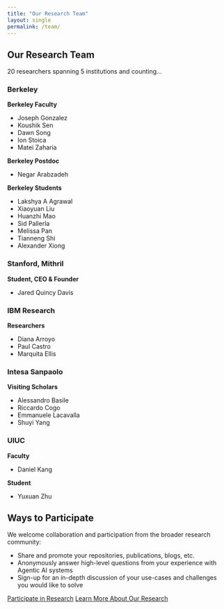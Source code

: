 ```yaml
---
title: "Our Research Team"
layout: single
permalink: /team/
---
```


## Our Research Team

20 researchers spanning 5 institutions and counting…

<div class="institution-section">
<h3>Berkeley</h3>

**Berkeley Faculty**
- Joseph Gonzalez
- Koushik Sen
- Dawn Song
- Ion Stoica
- Matei Zaharia

**Berkeley Postdoc**
- Negar Arabzadeh

**Berkeley Students**
- Lakshya A Agrawal
- Xiaoyuan Liu
- Huanzhi Mao
- Sid Pallerla
- Melissa Pan
- Tianneng Shi
- Alexander Xiong
</div>

<div class="institution-section">
<h3>Stanford, Mithril</h3>

**Student, CEO & Founder**
- Jared Quincy Davis
</div>

<div class="institution-section">
<h3>IBM Research</h3>

**Researchers**
- Diana Arroyo
- Paul Castro
- Marquita Ellis
</div>

<div class="institution-section">
<h3>Intesa Sanpaolo</h3>

**Visiting Scholars**
- Alessandro Basile
- Riccardo Cogo
- Emmanuele Lacavalla
- Shuyi Yang
</div>

<div class="institution-section">
<h3>UIUC</h3>

**Faculty**
- Daniel Kang

**Student**
- Yuxuan Zhu
</div>

## Ways to Participate

We welcome collaboration and participation from the broader research community:

- Share and promote your repositories, publications, blogs, etc.
- Anonymously answer high-level questions from your experience with Agentic AI systems
- Sign-up for an in-depth discussion of your use-cases and challenges you would like to solve

<a href="/surveys/" class="btn btn--primary">Participate in Research</a>
<a href="/about/" class="btn btn--success">Learn More About Our Research</a>
